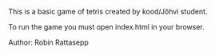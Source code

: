This is a basic game of tetris created by kood/Jõhvi student.

To run the game you must open index.html in your browser.

Author: Robin Rattasepp